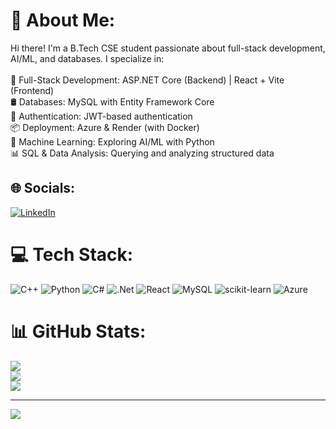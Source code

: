 # 💫 About Me:
Hi there! I'm a B.Tech CSE student passionate about full-stack development, AI/ML, and databases. I specialize in:<br><br>🚀 Full-Stack Development: ASP.NET Core (Backend) | React + Vite (Frontend)<br>🛢 Databases: MySQL with Entity Framework Core<br>🔐 Authentication: JWT-based authentication<br>📦 Deployment: Azure & Render (with Docker)<br>🤖 Machine Learning: Exploring AI/ML with Python<br>📊 SQL & Data Analysis: Querying and analyzing structured data


## 🌐 Socials:
[![LinkedIn](https://img.shields.io/badge/LinkedIn-%230077B5.svg?logo=linkedin&logoColor=white)](https://linkedin.com/in/viraj-mahajan-78638b311) 

# 💻 Tech Stack:
![C++](https://img.shields.io/badge/c++-%2300599C.svg?style=for-the-badge&logo=c%2B%2B&logoColor=white) ![Python](https://img.shields.io/badge/python-3670A0?style=for-the-badge&logo=python&logoColor=ffdd54) ![C#](https://img.shields.io/badge/c%23-%23239120.svg?style=for-the-badge&logo=csharp&logoColor=white) ![.Net](https://img.shields.io/badge/.NET-5C2D91?style=for-the-badge&logo=.net&logoColor=white) ![React](https://img.shields.io/badge/react-%2320232a.svg?style=for-the-badge&logo=react&logoColor=%2361DAFB) ![MySQL](https://img.shields.io/badge/mysql-4479A1.svg?style=for-the-badge&logo=mysql&logoColor=white) ![scikit-learn](https://img.shields.io/badge/scikit--learn-%23F7931E.svg?style=for-the-badge&logo=scikit-learn&logoColor=white) ![Azure](https://img.shields.io/badge/azure-%230072C6.svg?style=for-the-badge&logo=microsoftazure&logoColor=white)
# 📊 GitHub Stats:
![](https://github-readme-stats.vercel.app/api?username=Viraj2313&theme=dark&hide_border=false&include_all_commits=false&count_private=false)<br/>
![](https://nirzak-streak-stats.vercel.app/?user=Viraj2313&theme=dark&hide_border=false)<br/>
![](https://github-readme-stats.vercel.app/api/top-langs/?username=Viraj2313&theme=dark&hide_border=false&include_all_commits=false&count_private=false&layout=compact)

---
[![](https://visitcount.itsvg.in/api?id=Viraj2313&icon=0&color=0)](https://visitcount.itsvg.in)

<!-- Proudly created with GPRM ( https://gprm.itsvg.in ) -->
